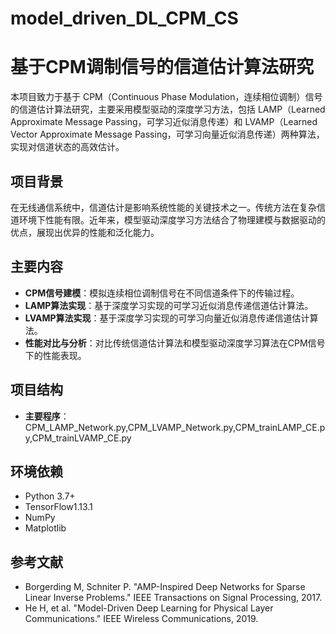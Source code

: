 # model_driven_DL_CPM_CS
# 基于CPM调制信号的信道估计算法研究

本项目致力于基于 CPM（Continuous Phase Modulation，连续相位调制）信号的信道估计算法研究，主要采用模型驱动的深度学习方法，包括 LAMP（Learned Approximate Message Passing，可学习近似消息传递）和 LVAMP（Learned Vector Approximate Message Passing，可学习向量近似消息传递）两种算法，实现对信道状态的高效估计。

## 项目背景

在无线通信系统中，信道估计是影响系统性能的关键技术之一。传统方法在复杂信道环境下性能有限。近年来，模型驱动深度学习方法结合了物理建模与数据驱动的优点，展现出优异的性能和泛化能力。

## 主要内容

- **CPM信号建模**：模拟连续相位调制信号在不同信道条件下的传输过程。
- **LAMP算法实现**：基于深度学习实现的可学习近似消息传递信道估计算法。
- **LVAMP算法实现**：基于深度学习实现的可学习向量近似消息传递信道估计算法。
- **性能对比与分析**：对比传统信道估计算法和模型驱动深度学习算法在CPM信号下的性能表现。

## 项目结构
- **主要程序**：CPM_LAMP_Network.py,CPM_LVAMP_Network.py,CPM_trainLAMP_CE.py,CPM_trainLVAMP_CE.py
## 环境依赖

- Python 3.7+
- TensorFlow1.13.1
- NumPy
- Matplotlib

## 参考文献
- Borgerding M, Schniter P. "AMP-Inspired Deep Networks for Sparse Linear Inverse Problems." IEEE Transactions on Signal Processing, 2017.
- He H, et al. "Model-Driven Deep Learning for Physical Layer Communications." IEEE Wireless Communications, 2019.
